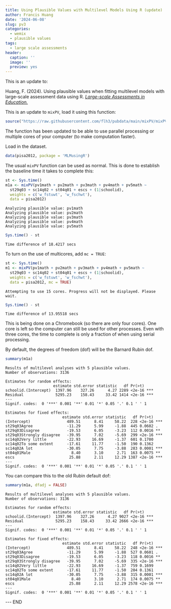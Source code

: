 ```yaml
---
title: Using Plausible Values with Multilevel Models Using R (update)
author: Francis Huang
date: '2024-06-08'
slug: pv3
categories:
  - wemix
  - plausible values 
tags:
  - large scale assessments
header:
  caption: '' 
  image: ''
  preview: yes
---
```





This is an update to: 

Huang, F. (2024). Using plausible values when fitting multilevel models with large-scale assessment data using R. [*Large-scale Assessments in Education.*](https://largescaleassessmentsineducation.springeropen.com/articles/10.1186/s40536-024-00192-0)

This is an update to `mixPV`, load it using this function:

``` r
source("https://raw.githubusercontent.com/flh3/pubdata/main/mixPV/mixPVv2.R")
```

The function has been updated to be able to use parallel processing or multiple cores of your computer (to make computation faster).

Load in the dataset.


``` r
data(pisa2012, package = 'MLMusingR') 
```

The usual `mixPV` function can be used as normal. This is done to establish the baseline time it takes to complete this:


``` r
st <- Sys.time()
m1a <- mixPV(pv1math + pv2math + pv3math + pv4math + pv5math ~ 
  st29q03 + sc14q02 + st04q01 + escs + (1|schoolid), 
  weights = c('w_fstuwt', 'w_fschwt'), 
  data = pisa2012)
```

```
Analyzing plausible value: pv1math 
Analyzing plausible value: pv2math 
Analyzing plausible value: pv3math 
Analyzing plausible value: pv4math 
Analyzing plausible value: pv5math 
```

``` r
Sys.time() - st
```

```
Time difference of 18.4217 secs
```

To turn on the use of multicores, add `mc = TRUE`:


``` r
st <- Sys.time()
m1 <- mixPV(pv1math + pv2math + pv3math + pv4math + pv5math ~
  st29q03 + sc14q02 + st04q01 + escs + (1|schoolid), 
  weights = c('w_fstuwt', 'w_fschwt'), 
  data = pisa2012, mc = TRUE)
```

```
Attempting to use 15 cores. Progress will not be displayed. Please wait.
```

``` r
Sys.time() - st
```

```
Time difference of 13.95518 secs
```

This is being done on a Chromebook (so there are only four cores). One core is left so the computer can still be used for other processes. Even with three cores, the time to complete is only a fraction of when using serial processing. 

By default, the degrees of freedom (dof) will be the Barnard Rubin dof.

``` r
summary(m1a)
```

```
Results of multilevel analyses with 5 plausible values.
Number of observations: 3136 

Estimates for random effects: 
                     estimate std.error statistic   df Pr(>t)    
schoolid.(Intercept)  1397.96    327.26      4.27 2289 <2e-16 ***
Residual              5295.23    158.43     33.42 1414 <2e-16 ***
---
Signif. codes:  0 '***' 0.001 '**' 0.01 '*' 0.05 '.' 0.1 ' ' 1

Estimates for fixed effects: 
                         estimate std.error statistic   df Pr(>t)    
(Intercept)                489.51      8.41     58.22  228 <2e-16 ***
st29q03Agree               -11.29      5.99     -1.88  445 0.0602 .  
st29q03Disagree            -19.53      6.05     -3.23  112 0.0016 ** 
st29q03Strongly disagree   -39.95      7.02     -5.69  299 <2e-16 ***
sc14q02Very little         -22.93     16.69     -1.37  601 0.1700    
sc14q02To some extent      -17.61     11.77     -1.50  190 0.1362    
sc14q02A lot               -30.05      7.75     -3.88  283 0.0001 ***
st04q01Male                  8.40      3.10      2.71  163 0.0075 ** 
escs                        25.88      2.11     12.29 1387 <2e-16 ***
---
Signif. codes:  0 '***' 0.001 '**' 0.01 '*' 0.05 '.' 0.1 ' ' 1
```

You can compare this to the old Rubin default dof:


``` r
summary(m1a, dfadj = FALSE)
```

```
Results of multilevel analyses with 5 plausible values.
Number of observations: 3136 

Estimates for random effects: 
                     estimate std.error statistic   df Pr(>t)    
schoolid.(Intercept)  1397.96    327.26      4.27 9027 <2e-16 ***
Residual              5295.23    158.43     33.42 2666 <2e-16 ***
---
Signif. codes:  0 '***' 0.001 '**' 0.01 '*' 0.05 '.' 0.1 ' ' 1

Estimates for fixed effects: 
                         estimate std.error statistic   df Pr(>t)    
(Intercept)                489.51      8.41     58.22  248 <2e-16 ***
st29q03Agree               -11.29      5.99     -1.88  527 0.0601 .  
st29q03Disagree            -19.53      6.05     -3.23  118 0.0016 ** 
st29q03Strongly disagree   -39.95      7.02     -5.69  335 <2e-16 ***
sc14q02Very little         -22.93     16.69     -1.37  759 0.1699    
sc14q02To some extent      -17.61     11.77     -1.50  204 0.1361    
sc14q02A lot               -30.05      7.75     -3.88  315 0.0001 ***
st04q01Male                  8.40      3.10      2.71  174 0.0075 ** 
escs                        25.88      2.11     12.29 2578 <2e-16 ***
---
Signif. codes:  0 '***' 0.001 '**' 0.01 '*' 0.05 '.' 0.1 ' ' 1
```


--- END



